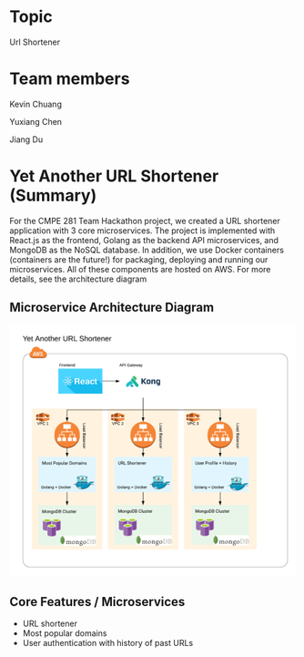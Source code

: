 # Topic 
Url Shortener

# Team members 
Kevin Chuang

Yuxiang Chen

Jiang Du

# Yet Another URL Shortener (Summary)
For the CMPE 281 Team Hackathon project, we created a URL shortener application with 3 core microservices. The project is implemented with React.js as the frontend, Golang as the backend API microservices, and MongoDB as the NoSQL database. In addition, we use Docker containers (containers are the future!) for packaging, deploying and running our microservices. All of these components are hosted on AWS. For more details, see the architecture diagram

## Microservice Architecture Diagram
![](docs/architecture.png)

## Core Features / Microservices
- URL shortener
- Most popular domains
- User authentication with history of past URLs
